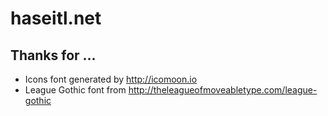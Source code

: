 # haseitl.net

## Thanks for ...

* Icons font generated by http://icomoon.io
* League Gothic font from http://theleagueofmoveabletype.com/league-gothic
